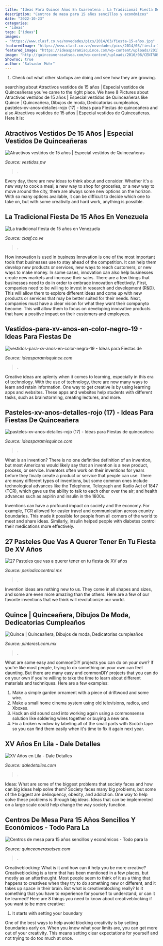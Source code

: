 ```yaml
---
title: "Ideas Para Quince Años En Cuarentena : La Tradicional Fiesta De 15 Años En Venezuela"
description: "Centros de mesa para 15 años sencillos y económicos"
date: "2022-10-23"
categories:
- "ideas"
tags: ["ideas"]
images:
- "https://www.clasf.co.ve/novedades/pics/2014/03/fiesta-15-años.jpg"
featuredImage: "https://www.clasf.co.ve/novedades/pics/2014/03/fiesta-15-años.jpg"
featured_image: "https://ideasparamisquince.com/wp-content/uploads/2017/03/pasteles-xv-anos-detalles-rojo-17.jpg"
image: "http://quinceanerasatsea.com/wp-content/uploads/2016/08/CENTROSDEMESAPARA15AÑOSSENCILLOS_98-336x500.jpg"
ShowToc: true
author: "Salvador Mohr"
---
```



1. Check out what other startups are doing and see how they are growing.

	

		
searching about Atractivos vestidos de 15 años | Especial vestidos de Quinceañeras you've came to the right place. We have 8 Pictures about Atractivos vestidos de 15 años | Especial vestidos de Quinceañeras like Quince | Quinceañera, Dibujos de moda, Dedicatorias cumpleaños, pasteles-xv-anos-detalles-rojo (17) - Ideas para Fiestas de quinceañera and also Atractivos vestidos de 15 años | Especial vestidos de Quinceañeras. Here it is:
		
    
## Atractivos Vestidos De 15 Años | Especial Vestidos De Quinceañeras

<img loading=lazy src="https://2.bp.blogspot.com/-0UQc2oCmZpk/U_OH-j16kDI/AAAAAAABr3Q/m-z1TP_q1fA/s1600/vestidos%2Bde%2B15%2Baños%2B(3).jpg" onerror="this.onerror=null;this.src='https://tse3.mm.bing.net/th?id=OIP.lqitLABSG4w7HUayuULU7gHaK-&amp;pid=15.1';" alt="Atractivos vestidos de 15 años | Especial vestidos de Quinceañeras">

_Source: vestidos.pw_

>. 

	

Every day, there are new ideas to think about and consider. Whether it's a new way to cook a meal, a new way to shop for groceries, or a new way to move around the city, there are always some new options on the horizon. With so many options available, it can be difficult to decide which one to take on, but with some creativity and hard work, anything is possible.

    
## La Tradicional Fiesta De 15 Años En Venezuela

<img loading=lazy src="https://www.clasf.co.ve/novedades/pics/2014/03/fiesta-15-años.jpg" onerror="this.onerror=null;this.src='https://tse3.mm.bing.net/th?id=OIP.0DEd0V7H6suQoUHdMcl63gHaHa&amp;pid=15.1';" alt="La tradicional fiesta de 15 años en Venezuela">

_Source: clasf.co.ve_

>. 

	

How innovation is used in business
Innovation is one of the most important tools that businesses use to stay ahead of the competition. It can help them develop new products or services, new ways to reach customers, or new ways to make money. In some cases, innovation can also help businesses create new markets and increase their sales.
There are a few things that businesses need to do in order to embrace innovation effectively. First, companies need to be willing to invest in research and development (R&D). This will allow them to explore different ideas and come up with new products or services that may be better suited for their needs. Next, companies must have a clear vision for what they want their companyto become. This will allow them to focus on developing innovative products that have a positive impact on their customers and employees.

    
## Vestidos-para-xv-anos-en-color-negro-19 - Ideas Para Fiestas De

<img loading=lazy src="https://ideasparamisquince.com/wp-content/uploads/2016/05/Vestidos-para-xv-años-en-color-negro-19-1.jpg" onerror="this.onerror=null;this.src='https://tse4.mm.bing.net/th?id=OIP.tc8-VOaWjNSweSm4sOy6RwHaJ4&amp;pid=15.1';" alt="vestidos-para-xv-anos-en-color-negro-19 - Ideas para Fiestas de">

_Source: ideasparamisquince.com_

>. 

	

Creative ideas are aplenty when it comes to learning, especially in this era of technology. With the use of technology, there are now many ways to learn and retain information. One way to get creative is by using learning apps and websites. These apps and websites help students with different tasks, such as brainstorming, creating lectures, and more.

    
## Pasteles-xv-anos-detalles-rojo (17) - Ideas Para Fiestas De Quinceañera

<img loading=lazy src="https://ideasparamisquince.com/wp-content/uploads/2017/03/pasteles-xv-anos-detalles-rojo-17.jpg" onerror="this.onerror=null;this.src='https://tse3.mm.bing.net/th?id=OIP.S9QryA8mMdyVzViP1pqCYAHaLH&amp;pid=15.1';" alt="pasteles-xv-anos-detalles-rojo (17) - Ideas para Fiestas de quinceañera">

_Source: ideasparamisquince.com_

>. 

	

What is an invention?
There is no one definitive definition of an invention, but most Americans would likely say that an invention is a new product, process, or service.  Inventors often work on their inventions for years before they finally create a product or service that people can use. 
There are many different types of inventions, but some common ones include technological advances like the Telephone, Telegraph and Radio Act of 1847 (TCR), which gave us the ability to talk to each other over the air; and health advances such as aspirin and insulin in the 1800s. 

Inventions can have a profound impact on society and the economy. For example, TCR allowed for easier travel and communication across country boundaries. This made it possible for people from all corners of the world to meet and share ideas. Similarly, insulin helped people with diabetes control their medications more effectively.

    
## 27 Pasteles Que Vas A Querer Tener En Tu Fiesta De XV Años

<img loading=lazy src="http://eslamoda.com/wp-content/uploads/sites/2/2015/01/XV-Cakes24.jpg" onerror="this.onerror=null;this.src='https://tse2.mm.bing.net/th?id=OIP.bg0qlxW4Zum1mi-2zhLHIQHaLH&amp;pid=15.1';" alt="27 Pasteles que vas a querer tener en tu fiesta de XV años">

_Source: periodicocentral.mx_

>. 

	

Invention ideas are nothing new to us. They come in all shapes and sizes, and some are even more amazing than the others. Here are a few of our favorite inventions that we think will revolutionize our world.

    
## Quince | Quinceañera, Dibujos De Moda, Dedicatorias Cumpleaños

<img loading=lazy src="https://i.pinimg.com/736x/29/89/79/298979f9e631951f4f8eff60474ffc5c.jpg" onerror="this.onerror=null;this.src='https://tse4.mm.bing.net/th?id=OIP.rtP73lyqXrUDnh-rpudszAHaJw&amp;pid=15.1';" alt="Quince | Quinceañera, Dibujos de moda, Dedicatorias cumpleaños">

_Source: pinterest.com.mx_

>. 

	

What are some easy and commonDIY projects you can do on your own?
If you're like most people, trying to do something on your own can feel daunting. But there are many easy and commonDIY projects that you can do on your own if you're willing to take the time to learn about different materials and techniques. Here are a few examples:
1. Make a simple garden ornament with a piece of driftwood and some wire.
2. Make a small home cinema system using old televisions, radios, and Xboxes.
3. Hack an old sound card into working again using a commonsense solution like soldering wires together or buying a new one.
4. Fix a broken window by labeling all of the small parts with Scotch tape so you can find them easily when it's time to fix it again next year.

    
## XV Años En Lila - Dale Detalles

<img loading=lazy src="https://i0.wp.com/www.daledetalles.com/wp-content/uploads/2016/01/l7.jpg" onerror="this.onerror=null;this.src='https://tse3.mm.bing.net/th?id=OIP.6fR_VYkRay97XkQo-N5AFAHaLF&amp;pid=15.1';" alt="XV Años en Lila - Dale Detalles">

_Source: daledetalles.com_

>. 

	

Ideas: What are some of the biggest problems that society faces and how can big ideas help solve them?
Society faces many big problems, but some of the biggest are delinquency, obesity, and addiction. One way to help solve these problems is through big ideas. Ideas that can be implemented on a large scale could help change the way society function.

    
## Centros De Mesa Para 15 Años Sencillos Y Económicos - Todo Para La

<img loading=lazy src="http://quinceanerasatsea.com/wp-content/uploads/2016/08/CENTROSDEMESAPARA15AÑOSSENCILLOS_98-336x500.jpg" onerror="this.onerror=null;this.src='https://tse1.mm.bing.net/th?id=OIP.rmZA__vj84EYifzUnLIWrgAAAA&amp;pid=15.1';" alt="Centros de mesa para 15 años sencillos y económicos - Todo para la">

_Source: quinceanerasatsea.com_

>. 

	

Creativeblocking: What is it and how can it help you be more creative?
Creativeblocking is a term that has been mentioned in a few places, but mostly as an afterthought. Most people seem to think of it as a thing that happens to creatives when they try to do something new or different, and it takes up space in their brain. But what is creativeblocking really? Is it something that you have to experience for yourself to understand, or can it be learned? Here are 8 things you need to know about creativeblocking if you want to be more creative: 
1) It starts with setting your boundary

One of the best ways to help avoid blocking creativity is by setting boundaries early on. When you know what your limits are, you can get more out of your creativity. This means setting clear expectations for yourself and not trying to do too much at once.

